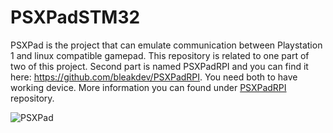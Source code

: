 # PSXPadSTM32
PSXPad is the project that can emulate communication between Playstation 1 and linux compatible gamepad. This repository is related to one part of two of this project. Second part is named PSXPadRPI and you can find it here: https://github.com/bleakdev/PSXPadRPI. You need both to have working device. More information you can found under [PSXPadRPI](https://github.com/bleakdev/PSXPadRPI) repository.

![PSXPad](https://github.com/bleakdev/PSXPadSTM32/raw/master/media/photo.png)
